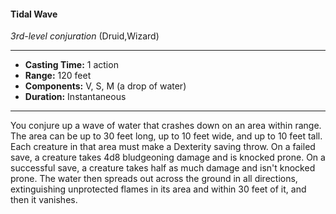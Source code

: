 #### Tidal Wave
*3rd-level conjuration* (Druid,Wizard)
___
- **Casting Time:** 1 action
- **Range:** 120 feet
- **Components:** V, S, M (a drop of water)
- **Duration:** Instantaneous
---
You conjure up a wave of water that crashes down on an area within range. The area can be up to 30 feet long, up to 10 feet wide, and up to 10 feet tall. Each creature in that area must make a Dexterity saving throw. On a failed save, a creature takes 4d8 bludgeoning damage and is knocked prone. On a successful save, a creature takes half as much damage and isn't knocked prone. The water then spreads out across the ground in all directions, extinguishing unprotected flames in its area and within 30 feet of it, and then it vanishes.